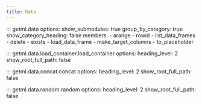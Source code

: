 ```yaml
---
title: Data
---
```


::: getml.data
    options:
      show_submodules: true
      group_by_category: true
      show_category_heading: false
      members:
       - arange
       - rowid
       - list_data_frames
       - delete
       - exists
       - load_data_frame
       - make_target_columns
       - to_placeholder


::: getml.data.load_container.load_container
    options:
      heading_level: 2
      show_root_full_path: false

::: getml.data.concat.concat
    options:
      heading_level: 2
      show_root_full_path: false

::: getml.data.random.random
    options:
      heading_level: 2
      show_root_full_path: false
